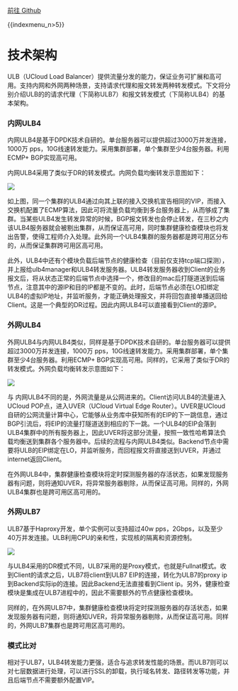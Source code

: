 
[前往 Github](https://github.com/UCloudDocs/UCloud-doc-test/edit/master/ulb/intro/architecture.md)


{{indexmenu_n>5}}

# 技术架构

ULB（UCloud Load Balancer）提供流量分发的能力，保证业务可扩展和高可用。支持内网和外网两种场景，支持请求代理和报文转发两种转发模式。下文将分别介绍ULB的的请求代理（下简称ULB7）和报文转发模式（下简称ULB4）的基本架构。

### 内网ULB4

内网ULB4是基于DPDK技术自研的。单台服务器可以提供超过3000万并发连接，1000万 pps，10G线速转发能力。采用集群部署，单个集群至少4台服务器。利用ECMP+ BGP实现高可用。

内网ULB4采用了类似于DR的转发模式。内网负载均衡转发示意图如下：

![](../../.gitbook/assets/nei-wang-ulb4-jia-gou.jpg)

如上图，同一个集群的ULB4通过向其上联的接入交换机宣告相同的VIP，而接入交换机配置了ECMP算法，因此可将流量负载均衡到多台服务器上，从而够成了集群。当某些ULB4发生转发异常的时候，BGP报文转发也会停止转发，在三秒之内该ULB4服务器就会被剔出集群，从而保证高可用，同时集群健康检查模块也将发出告警，使得工程师介入处理。此外同一个ULB4集群的服务器都是跨可用区分布的，从而保证集群跨可用区高可用。

此外，ULB4中还有个模块负载后端节点的健康检查（目前仅支持tcp端口探测），并上报给ulb4manager和ULB4转发服务器。ULB4转发服务器收到Client的业务报文后，将从状态正常的后端节点中选择一个，修改目的mac后打隧道送到后端节点，注意其中的源IP和目的IP都是不变的。此时，后端节点必须在LO扣绑定ULB4的虚拟IP地址，并监听服务，才能正确处理报文，并将回包直接单播送回给Client。这是一个典型的DR过程。因此内网ULB4可以直接看到Client的源IP。

### 外网ULB4

外网ULB4与内网ULB4类似，同样是基于DPDK技术自研的。单台服务器可以提供超过3000万并发连接，1000万 pps，10G线速转发能力。采用集群部署，单个集群至少4台服务器。利用ECMP+ BGP实现高可用。同样的，它采用了类似于DR的转发模式。外网负载均衡转发示意图如下：

![](../../.gitbook/assets/wai-wang-ulb4.png)

与 内网ULB4不同的是，外网流量是从公网进来的。Client访问ULB4的流量进入UCloud POP点，进入UVER（UCloud Virtual Edge Router）。UVER是UCloud自研的公网流量计算中心，它能够从业务库中获知所有的EIP的下一跳信息，通过BGP引流后，将EIP的流量打隧道送到相应的下一跳。一个ULB4的EIP会落到ULB4集群中的所有服务器上，因此UVER将这部分流量，按照一致性哈希算法负载均衡送到集群各个服务器中。后续的流程与内网ULB4类似。Backend节点中需要将ULB的EIP绑定在LO，并监听服务，而回程报文将直接送到UVER，并通过internet返回Client。

在外网ULB4中，集群健康检查模块将定时探测服务器的存活状态，如果发现服务器有问题，则将通知UVER，将异常服务器剔除，从而保证高可用。同样的，外网ULB4集群也是跨可用区高可用的。

### 外网ULB7

ULB7基于Haproxy开发，单个实例可以支持超过40w pps，2Gbps，以及至少40万并发连接。ULB利用CPU的亲和性，实现核的隔离和资源控制。

![](../../.gitbook/assets/wai-wang-ulb7.png)

与ULB4采用的DR模式不同，ULB7采用的是Proxy模式，也就是Fullnat模式。收到Client的请求之后，ULB7将client到ULB7 EIP的连接，转化为ULB7的proxy ip到Backend实际ip的连接。因此Backend无法直接看到Client ip。另外，健康检查模块是集成在ULB7进程中的，因此不需要额外的节点健康检查模块。

同样的，在外网ULB7中，集群健康检查模块将定时探测服务器的存活状态，如果发现服务器有问题，则将通知UVER，将异常服务器剔除，从而保证高可用。同样的，外网ULB7集群也是跨可用区高可用的。

### 模式比对

相对于ULB7，ULB4转发能力更强，适合与追求转发性能的场景。而ULB7则可以对七层数据进行处理，可以进行SSL的卸载，执行域名转发、路径转发等功能，并且后端节点不需要额外配置VIP。



